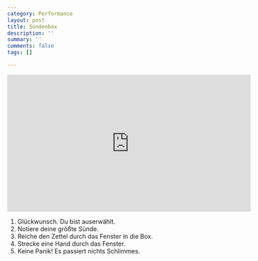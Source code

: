 ```yaml
---
category: Performance
layout: post
title: Sündenbox
description: ''
summary: ''
comments: false
tags: []

---
```

<iframe width="560" height="315" src="https://www.youtube.com/embed/SEZozU6EAxk" frameborder="0" allow="accelerometer; autoplay; clipboard-write; encrypted-media; gyroscope; picture-in-picture" allowfullscreen></iframe> <br>

1. Glückwunsch. Du bist auserwählt.<br> 
2. Notiere deine größte Sünde.<br> 
3. Reiche den Zettel durch das Fenster in die Box.<br> 
4. Strecke eine Hand durch das Fenster.<br> 
5. Keine Panik! Es passiert nichts Schlimmes.<br>